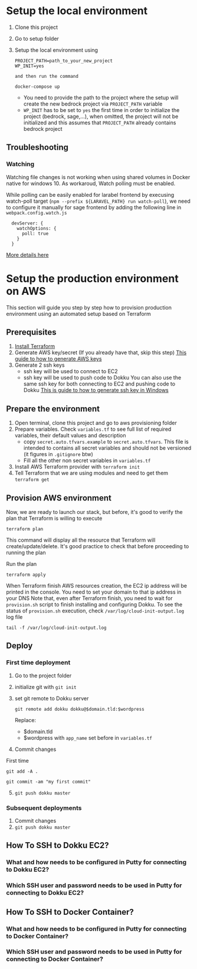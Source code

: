 
# Setup the local environment

1. Clone this project
2. Go to setup folder
3. Setup the local environment using

    ```
    PROJECT_PATH=path_to_your_new_project 
    WP_INIT=yes 

    and then run the command

    docker-compose up
    ```

    * You need to provide the path to the project where the setup will create the new bedrock project via `PROJECT_PATH` variable
    * `WP_INIT` has to be set to `yes` the first time in order to initialize the project (bedrock, sage,...), when omitted, the project will not be initialized and this assumes that `PROJECT_PATH` already contains bedrock project

## Troubleshooting

### Watching
Watching file changes is not working when using shared volumes in Docker native for windows 10. As workaroud, Watch polling must be enabled.

While polling can be easily enabled for larabel frontend by execusing watch-poll target (`npm --prefix ${LARAVEL_PATH} run watch-poll`), we need to configure it manually for sage frontend by adding the following line in `webpack.config.watch.js`
```
  devServer: {
    watchOptions: {
      poll: true
    }
  }
```
[More details here ](https://discourse.roots.io/t/browsersync-not-watching-changes-in-docker-for-windows/11275/2)

# Setup the production environment on AWS

This section will guide you step by step how to provision production environment using an automated setup based on Terraform


## Prerequisites

1. [Install Terraform](https://www.terraform.io/intro/getting-started/install.html)
2. Generate AWS key/secret (If you already have that, skip this step)
[This guide to how to generate AWS keys](https://docs.aws.amazon.com/general/latest/gr/managing-aws-access-keys.html)
3. Generate 2 ssh keys
    * ssh key will be used to connect to EC2
    * ssh key will be used to push code to Dokku
You can also use the same ssh key for both connecting to EC2 and pushing code to Dokku
[This is guide to how to generate ssh key in Windows](https://docs.joyent.com/public-cloud/getting-started/ssh-keys/generating-an-ssh-key-manually/manually-generating-your-ssh-key-in-windows)

## Prepare the environment

1. Open terminal, clone this project and go to aws provisioning folder
2. Prepare variables. Check `variables.tf` to see full list of required variables, their default values and description
    * copy `secret.auto.tfvars.example` to `secret.auto.tfvars`. This file is intended to contains all secret variables and should not be versioned (it figures in `.gitignore` btw)
    * Fill all the other non secret variables in `variables.tf`
3. Install AWS Terraform provider with `terraform init`
4. Tell Terraform that we are using modules and need to get them `terraform get`

## Provision AWS environment

Now, we are ready to launch our stack, but before, it's good to verify the plan that Terraform is willing to execute

```
terraform plan
```

This command will display all the resource that Terraform will create/update/delete. It's good practice to check that before proceeding to running the plan

Run the plan
```
terraform apply
```

When Terraform finish AWS resources creation, the EC2 ip address will be printed in the console. You need to set your domain to that ip address in your DNS
Note that, even after Terraform finish, you need to wait for `provision.sh` script to finish installing and configuring Dokku. To see the status of `provision.sh` execution, check `/var/log/cloud-init-output.log` log file
```
tail -f /var/log/cloud-init-output.log
```

## Deploy

### First time deployment

1. Go to the project folder
2. initialize git with `git init`
3. set git remote to Dokku server
    ```
    git remote add dokku dokku@$domain.tld:$wordpress
    ```
    Replace:
    * $domain.tld
    * $wordpress with `app_name` set before in `variables.tf`

4. Commit changes

First time 

`git add -A .`

`git commit -am "my first commit"`

5. `git push dokku master`

### Subsequent deployments

1. Commit changes
2. `git push dokku master`


## How To SSH to Dokku EC2?

### What and how needs to be configured in Putty for connecting to Dokku EC2?

### Which SSH user and password needs to be used in Putty for connecting to Dokku EC2?

## How To SSH to Docker Container?

### What and how needs to be configured in Putty for connecting to Docker Container?

### Which SSH user and password needs to be used in Putty for connecting to Docker Container?

